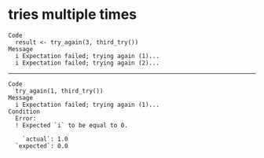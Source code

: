 # tries multiple times

    Code
      result <- try_again(3, third_try())
    Message
      i Expectation failed; trying again (1)...
      i Expectation failed; trying again (2)...

---

    Code
      try_again(1, third_try())
    Message
      i Expectation failed; trying again (1)...
    Condition
      Error:
      ! Expected `i` to be equal to 0.
      
        `actual`: 1.0
      `expected`: 0.0

